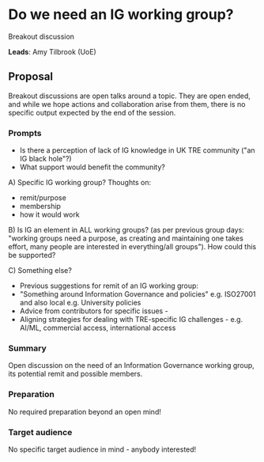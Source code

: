 # Do we need an IG working group?

Breakout discussion

**Leads**: Amy Tilbrook (UoE)

## Proposal

Breakout discussions are open talks around a topic. They are open ended, and while we hope actions and collaboration arise from them, there is no specific output expected by the end of the session.

### Prompts

- Is there a perception of lack of IG knowledge in UK TRE community ("an IG black hole"?)
- What support would benefit the community?

A) Specific IG working group? Thoughts on:

- remit/purpose
- membership
- how it would work

B) Is IG an element in ALL working groups? (as per previous group days: "working groups need a purpose, as creating and maintaining one takes effort, many people are interested in everything/all groups"). How could this be supported?

C) Something else?

- Previous suggestions for remit of an IG working group:
- "Something around Information Governance and policies" e.g. ISO27001 and also local e.g. University policies
- Advice from contributors for specific issues -
- Aligning strategies for dealing with TRE-specific IG challenges - e.g. AI/ML, commercial access, international access

### Summary

Open discussion on the need of an Information Governance working group, its potential remit and possible members.

### Preparation

No required preparation beyond an open mind!

### Target audience

No specific target audience in mind - anybody interested!
